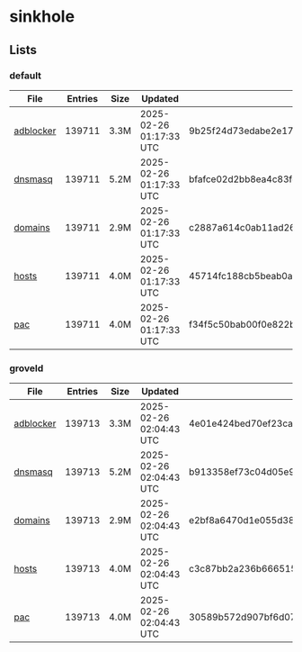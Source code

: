 # sinkhole

## Lists

### default

|File|Entries|Size|Updated|Hash|
|-|-|-|-|-|
|[adblocker](https://raw.githubusercontent.com/groveld/sinkhole/lists/default/adblocker.txt)|139711|3.3M|2025-02-26 01:17:33 UTC|9b25f24d73edabe2e17aee9f03998187d9480890212f0d24b8d2183ea4472e23|
|[dnsmasq](https://raw.githubusercontent.com/groveld/sinkhole/lists/default/dnsmasq.txt)|139711|5.2M|2025-02-26 01:17:33 UTC|bfafce02d2bb8ea4c83fd770b5be8ff4f62f1a6bf511ae231cebc80851744f44|
|[domains](https://raw.githubusercontent.com/groveld/sinkhole/lists/default/domains.txt)|139711|2.9M|2025-02-26 01:17:33 UTC|c2887a614c0ab11ad265d7c1744e8c781f671705b64086cd65e38df224e44a6e|
|[hosts](https://raw.githubusercontent.com/groveld/sinkhole/lists/default/hosts.txt)|139711|4.0M|2025-02-26 01:17:33 UTC|45714fc188cb5beab0ab86e304362892bee2d29655800aefc32e6a6ccb848315|
|[pac](https://raw.githubusercontent.com/groveld/sinkhole/lists/default/pac.txt)|139711|4.0M|2025-02-26 01:17:33 UTC|f34f5c50bab00f0e822b6e14d2d24e3a7bd8bdb7fb63fc7206e54dcb898e793f|

### groveld

|File|Entries|Size|Updated|Hash|
|-|-|-|-|-|
|[adblocker](https://raw.githubusercontent.com/groveld/sinkhole/lists/groveld/adblocker.txt)|139713|3.3M|2025-02-26 02:04:43 UTC|4e01e424bed70ef23ca9d923d48567d0771c80ab5b51f71a000fb88263b7a3a2|
|[dnsmasq](https://raw.githubusercontent.com/groveld/sinkhole/lists/groveld/dnsmasq.txt)|139713|5.2M|2025-02-26 02:04:43 UTC|b913358ef73c04d05e9e3af6f6c8971a142518029ccc5d997154d779903b5ee2|
|[domains](https://raw.githubusercontent.com/groveld/sinkhole/lists/groveld/domains.txt)|139713|2.9M|2025-02-26 02:04:43 UTC|e2bf8a6470d1e055d383304d6d142d88aecb7dbe2336ea0d9d0a5976f1b94692|
|[hosts](https://raw.githubusercontent.com/groveld/sinkhole/lists/groveld/hosts.txt)|139713|4.0M|2025-02-26 02:04:43 UTC|c3c87bb2a236b666515b048caa3def6ecd959b5dc38e24bc7835e8b3b15c8165|
|[pac](https://raw.githubusercontent.com/groveld/sinkhole/lists/groveld/pac.txt)|139713|4.0M|2025-02-26 02:04:43 UTC|30589b572d907bf6d07a54de82381db870155bf057abb1728abe0011a8f88798|
